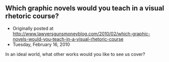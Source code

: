## Which graphic novels would you teach in a visual rhetoric course?

 * Originally posted at http://www.lawyersgunsmoneyblog.com/2010/02/which-graphic-novels-would-you-teach-in-a-visual-rhetoric-course
 * Tuesday, February 16, 2010

In an ideal world, what other works would you like to see us cover?